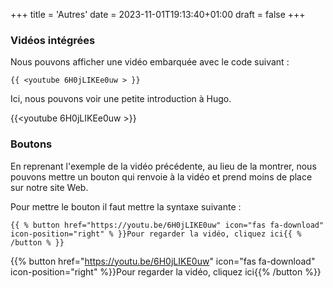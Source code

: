 +++
title = 'Autres'
date = 2023-11-01T19:13:40+01:00
draft = false
+++

### Vidéos intégrées

Nous pouvons afficher une vidéo embarquée avec le code suivant :

```
{{ <youtube 6H0jLIKEe0uw > }}
```
Ici, nous pouvons voir une petite introduction à Hugo.

{{<youtube 6H0jLIKEe0uw >}}



### Boutons

En reprenant l'exemple de la vidéo précédente, au lieu de la montrer, nous pouvons mettre un bouton qui renvoie à la vidéo et prend moins de place sur notre site Web.

Pour mettre le bouton il faut mettre la syntaxe suivante :

```
{{ % button href="https://youtu.be/6H0jLIKE0uw" icon="fas fa-download" icon-position="right" % }}Pour regarder la vidéo, cliquez ici{{ % /button % }}
```

{{% button href="https://youtu.be/6H0jLIKE0uw" icon="fas fa-download" icon-position="right" %}}Pour regarder la vidéo, cliquez ici{{% /button %}}